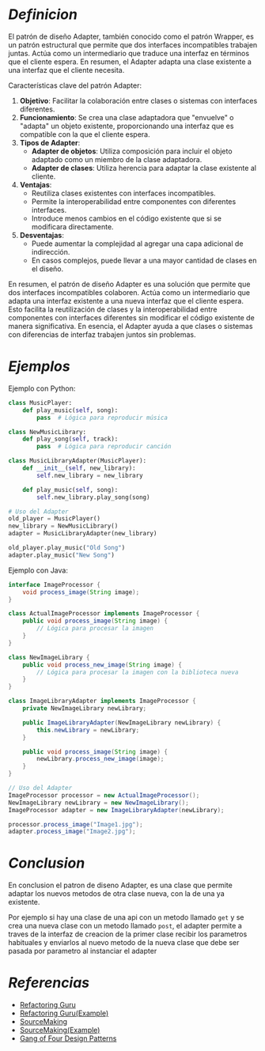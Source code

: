 # ***Definicion***
El patrón de diseño Adapter, también conocido como el patrón Wrapper, es un patrón estructural que permite que dos interfaces incompatibles trabajen juntas. Actúa como un intermediario que traduce una interfaz en términos que el cliente espera. En resumen, el Adapter adapta una clase existente a una interfaz que el cliente necesita.

Características clave del patrón Adapter:

1. **Objetivo**: Facilitar la colaboración entre clases o sistemas con interfaces diferentes.
2. **Funcionamiento**: Se crea una clase adaptadora que "envuelve" o "adapta" un objeto existente, proporcionando una interfaz que es compatible con la que el cliente espera.
3. **Tipos de Adapter**:
   - **Adapter de objetos**: Utiliza composición para incluir el objeto adaptado como un miembro de la clase adaptadora.
   - **Adapter de clases**: Utiliza herencia para adaptar la clase existente al cliente.
4. **Ventajas**:
   - Reutiliza clases existentes con interfaces incompatibles.
   - Permite la interoperabilidad entre componentes con diferentes interfaces.
   - Introduce menos cambios en el código existente que si se modificara directamente.
5. **Desventajas**:
   - Puede aumentar la complejidad al agregar una capa adicional de indirección.
   - En casos complejos, puede llevar a una mayor cantidad de clases en el diseño.

En resumen, el patrón de diseño Adapter es una solución que permite que dos interfaces incompatibles colaboren. Actúa como un intermediario que adapta una interfaz existente a una nueva interfaz que el cliente espera. Esto facilita la reutilización de clases y la interoperabilidad entre componentes con interfaces diferentes sin modificar el código existente de manera significativa. En esencia, el Adapter ayuda a que clases o sistemas con diferencias de interfaz trabajen juntos sin problemas.


# ***Ejemplos***

Ejemplo con Python:

```python
class MusicPlayer:
    def play_music(self, song):
        pass  # Lógica para reproducir música

class NewMusicLibrary:
    def play_song(self, track):
        pass  # Lógica para reproducir canción

class MusicLibraryAdapter(MusicPlayer):
    def __init__(self, new_library):
        self.new_library = new_library

    def play_music(self, song):
        self.new_library.play_song(song)

# Uso del Adapter
old_player = MusicPlayer()
new_library = NewMusicLibrary()
adapter = MusicLibraryAdapter(new_library)

old_player.play_music("Old Song")
adapter.play_music("New Song")
```

Ejemplo con Java:

```java
interface ImageProcessor {
    void process_image(String image);
}

class ActualImageProcessor implements ImageProcessor {
    public void process_image(String image) {
        // Lógica para procesar la imagen
    }
}

class NewImageLibrary {
    public void process_new_image(String image) {
        // Lógica para procesar la imagen con la biblioteca nueva
    }
}

class ImageLibraryAdapter implements ImageProcessor {
    private NewImageLibrary newLibrary;

    public ImageLibraryAdapter(NewImageLibrary newLibrary) {
        this.newLibrary = newLibrary;
    }

    public void process_image(String image) {
        newLibrary.process_new_image(image);
    }
}

// Uso del Adapter
ImageProcessor processor = new ActualImageProcessor();
NewImageLibrary newLibrary = new NewImageLibrary();
ImageProcessor adapter = new ImageLibraryAdapter(newLibrary);

processor.process_image("Image1.jpg");
adapter.process_image("Image2.jpg");
```

# ***Conclusion***
En conclusion el patron de diseno Adapter, es una clase que permite adaptar
los nuevos metodos de otra clase nueva, con la de una ya existente.

Por ejemplo si hay una clase de una api con un metodo llamado `get` y se crea
una nueva clase con un metodo llamado `post`, el adapter permite a traves de
la interfaz de creacion de la primer clase recibir los parametros habituales y
enviarlos al nuevo metodo de la nueva clase que debe ser pasada por parametro
al instanciar el adapter

# ***Referencias***

- [Refactoring Guru](https://refactoring.guru/es/design-patterns/adapter)
- [Refactoring Guru(Example)](https://refactoring.guru/es/design-patterns/adapter/python/example)
- [SourceMaking](https://sourcemaking.com/design_patterns/adapter)
- [SourceMaking(Example)](https://sourcemaking.com/design_patterns/adapter/python/1)
- [Gang of Four Design Patterns](https://springframework.guru/gang-of-four-design-patterns/adapter-pattern/)